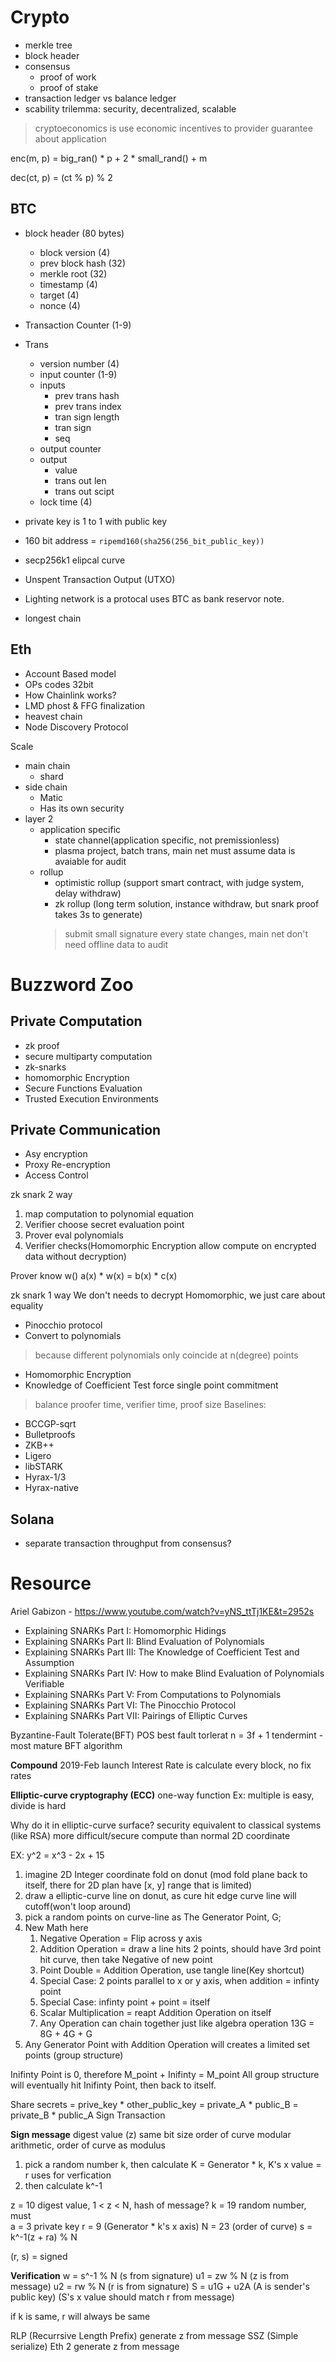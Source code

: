 # Crypto
- merkle tree
- block header
- consensus
  - proof of work
  - proof of stake
- transaction ledger vs balance ledger
- scability trilemma: security, decentralized, scalable
  
> cryptoeconomics is use economic incentives to provider guarantee about application

enc(m, p) = big_ran() * p + 2 * small_rand() + m

dec(ct, p) = (ct % p) % 2


## BTC
- block header (80 bytes)
  - block version (4)
  - prev block hash (32)
  - merkle root (32)
  - timestamp (4)
  - target (4)
  - nonce (4)
- Transaction Counter (1-9)
- Trans
  - version number (4)
  - input counter (1-9)
  - inputs
    - prev trans hash
    - prev trans index
    - tran sign length
    - tran sign
    - seq
  - output counter
  - output
    - value
    - trans out len
    - trans out scipt
  - lock time (4)

- private key is 1 to 1 with public key
- 160 bit address = `ripemd160(sha256(256_bit_public_key))`
- secp256k1 elipcal curve

- Unspent Transaction Output (UTXO)
- Lighting network is a protocal uses BTC as bank reservor note.
- longest chain


## Eth
- Account Based model
- OPs codes 32bit
- How Chainlink works?
- LMD phost & FFG finalization
- heavest chain
- Node Discovery Protocol

Scale
  - main chain
    - shard
  - side chain
    - Matic
    - Has its own security
  - layer 2
    - application specific
      - state channel(application specific, not premissionless)
      - plasma project, batch trans, main net must assume data is avaiable for audit
    - rollup
      - optimistic rollup (support smart contract, with judge system, delay withdraw)
      - zk rollup (long term solution, instance withdraw, but snark proof takes 3s to generate)
      > submit small signature every state changes, main net don't need offline data to audit

# Buzzword Zoo
## Private Computation
- zk proof
- secure multiparty computation
- zk-snarks
- homomorphic Encryption
- Secure Functions Evaluation
- Trusted Execution Environments

## Private Communication
- Asy encryption
- Proxy Re-encryption
- Access Control


zk snark 2 way
1. map computation to polynomial equation
2. Verifier choose secret evaluation point
3. Prover eval polynomials
4. Verifier checks(Homomorphic Encryption allow compute on encrypted data without decryption)


Prover know w()
a(x) * w(x) = b(x) * c(x)

zk snark 1 way
We don't needs to decrypt Homomorphic, we just care about equality


  - Pinocchio protocol
  - Convert to polynomials
  > because different polynomials only coincide at n(degree) points
  - Homomorphic Encryption
  - Knowledge of Coefficient Test force single point commitment
> balance proofer time, verifier time, proof size
Baselines:
  - BCCGP-sqrt
  - Bulletproofs
  - ZKB++
  - Ligero
  - libSTARK
  - Hyrax-1/3
  - Hyrax-native


## Solana
- separate transaction throughput from consensus?


# Resource
Ariel Gabizon - https://www.youtube.com/watch?v=yNS_ttTj1KE&t=2952s

- Explaining SNARKs Part I: Homomorphic Hidings
- Explaining SNARKs Part II: Blind Evaluation of Polynomials
- Explaining SNARKs Part III: The Knowledge of Coefficient Test and Assumption
- Explaining SNARKs Part IV: How to make Blind Evaluation of Polynomials Verifiable
- Explaining SNARKs Part V: From Computations to Polynomials
- Explaining SNARKs Part VI: The Pinocchio Protocol
- Explaining SNARKs Part VII: Pairings of Elliptic Curves


Byzantine-Fault Tolerate(BFT) POS
best fault torlerat n = 3f + 1
tendermint - most mature BFT algorithm


**Compound**
2019-Feb launch
Interest Rate is calculate every block, no fix rates

**Elliptic-curve cryptography (ECC)**
one-way function
Ex: multiple is easy, divide is hard

Why do it in elliptic-curve surface?
security equivalent to classical systems (like RSA)
more difficult/secure compute than normal 2D coordinate

EX: y^2 = x^3 - 2x + 15
1. imagine 2D Integer coordinate fold on donut (mod fold plane back to itself, there for 2D plan have [x, y] range that is limited)
2. draw a elliptic-curve line on donut, as cure hit edge curve line will cutoff(won't loop around)
3. pick a random points on curve-line as The Generator Point, G;
4. New Math here
   1. Negative Operation = Flip across y axis
   2. Addition Operation = draw a line hits 2 points, should have 3rd point hit curve, then take Negative of new point
   3. Point Double = Addition Operation, use tangle line(Key shortcut)
   4. Special Case: 2 points parallel to x or y axis, when addition = infinty point
   5. Special Case: infinty point + point = itself
   6. Scalar Multiplication = reapt Addition Operation on itself
   7. Any Operation can chain together just like algebra operation 13G = 8G + 4G + G
5. Any Generator Point with Addition Operation will creates a limited set points (group structure)


Inifinty Point is 0, therefore M_point + Inifinty = M_point
All group structure will eventually hit Inifinty Point, then back to itself.


Share secrets = prive_key * other_public_key = private_A * public_B = private_B * public_A
Sign Transaction


**Sign message**
digest value (z) same bit size order of curve
modular arithmetic, order of curve as modulus
1. pick a random number k, then calculate K = Generator * k, K's x value = r uses for verfication
2. then calculate k^-1

z = 10 digest value, 1 < z < N, hash of message?
k = 19 random number, must  
a = 3 private key
r = 9 (Generator * k's x axis)
N = 23 (order of curve)
s = k^-1(z + ra) % N

(r, s) = signed

**Verification**
w = s^-1 % N (s from signature)
u1 = zw % N (z is from message)
u2 = rw % N (r is from signature)
S = u1G + u2A (A is sender's public key)
(S's x value should match r from message)


if k is same, r will always be same

RLP (Recurrsive Length Prefix) generate z from message
SSZ (Simple serialize) Eth 2 generate z from message